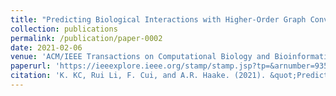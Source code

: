 ```yaml
---
title: "Predicting Biological Interactions with Higher-Order Graph Convolutional Networks"
collection: publications
permalink: /publication/paper-0002
date: 2021-02-06
venue: 'ACM/IEEE Transactions on Computational Biology and Bioinformatics'
paperurl: 'https://ieeexplore.ieee.org/stamp/stamp.jsp?tp=&arnumber=9354550'
citation: 'K. KC, Rui Li, F. Cui, and A.R. Haake. (2021). &quot;Predicting Biological Interactions with Higher-Order Graph Convolutional Networks.&quot; <i>ACM/IEEE Transactions on Computational Biology and Bioinformatics</i>. 14(8).'
---
```


